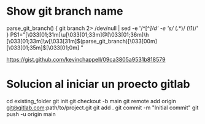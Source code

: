 # Show git branch name
parse_git_branch() {
  git branch 2> /dev/null | sed -e '/^[^*]/d' -e 's/* \(.*\)/ (\1)/'
}
PS1="\[\033[01;31m\]\u\[\033[01;33m\]@\[\033[01;36m\]\h \[\033[01;33m\]\w\[\033[31m\]\$(parse_git_branch)\[\033[00m\] \[\033[01;35m\]\$\[\033[01;0m\] "

https://gist.github.com/kevinchappell/09ca3805a9531b818579


# Solucion al iniciar un proecto gitlab

cd existing_folder
git init
git checkout -b  main
git remote add origin git@gitlab.com:path/to/project.git
git add .
git commit -m "Initial commit"
git push -u origin main
